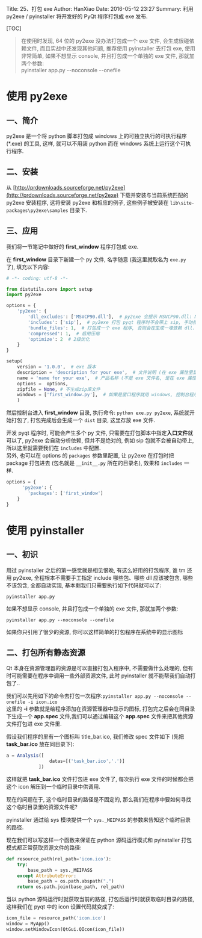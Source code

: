 Title: 25、打包 exe
Author: HanXiao
Date: 2016-05-12 23:27
Summary: 利用 py2exe / pyinstaller 将开发好的 PyQt 程序打包成 exe 发布.

[TOC]

> 在使用时发现, 64 位的 py2exe 没办法打包成一个 exe 文件, 会生成很碰依赖文件, 而且实战中还发现其他问题, 推荐使用 pyinstaller 去打包 exe, 使用非常简单, 如果不想显示 console, 并且打包成一个单独的 exe 文件, 那就加两个参数:<br>
> pyinstaller app.py --noconsole --onefile

# 使用 py2exe
## 一、简介
py2exe 是一个将 python 脚本打包成 windows 上的可独立执行的可执行程序 (*.exe) 的工具, 这样, 就可以不用装 python 而在 windows 系统上运行这个可执行程序.

## 二、安装
从 [http://prdownloads.sourceforge.net/py2exe](http://prdownloads.sourceforge.net/py2exe) 下载并安装与当前系统匹配的 py2exe 安装程序, 这将安装 py2exe 和相应的例子, 这些例子被安装在 `lib\site-packages\py2exe\samples` 目录下.

## 三、应用
我们将一节笔记中做好的 **first_window** 程序打包成 exe.

在 **first_window** 目录下新建一个 py 文件, 名字随意 (我这里就取名为 `exe.py` 了), 填充以下内容:

```python
# -*- coding: utf-8 -*-

from distutils.core import setup
import py2exe

options = {
    'py2exe': {
        'dll_excludes': ['MSVCP90.dll'],  # py2exe 会提示 MSVCP90.dll: No such file or directory, 要么将 windows 目录下的 MSVCP90.dll 拷到 python 安装目录下, 要么就在这里配置下
        'includes': ['sip'],  # py2exe 打包 pyqt 程序时不会带上 sip, 手动指定下
        'bundle_files': 1,  # 打包成一个 exe 程序, 否则会在生成一堆依赖 dll、pyd 文件, 只支持 32 位 python
        'compressed': 1,  # 启用压缩
        'optimize': 2  # 2级优化
    }
}

setup(
    version = '1.0.0',  # exe 版本
    description = 'description for your exe',  # 文件说明 (在 exe 属性里显示的)
    name = 'name for your exe',  # 产品名称 (不是 exe 文件名, 是在 exe 属性里显示的)
    options =  options,
    zipfile = None, # 不生成zip库文件
    windows = ['first_window.py'],  # 如果是窗口程序就用 windows, 控制台程序就用 console
    )
```

然后控制台进入 **first_window** 目录, 执行命令: `python exe.py py2exe`, 系统就开始打包了, 打包完成后会生成一个 `dist` 目录, 这里存放 exe 文件.

开发 pyqt 程序时, 可能会产生多个 py 文件, 只需要在打包脚本中指定**入口文件**就可以了, py2exe 会自动分析依赖, 但并不是绝对的, 例如 sip 包就不会被自动带上, 所以这里就需要我们在 `includes` 中配置.<br>
另外, 也可以在 options 的 `packages` 参数里配置, 让 py2exe 在打包时把 package 打包进去 (包名就是 `__init__.py` 所在的目录名), 效果和 `includes` 一样.

```python
options = {
      'py2exe': {
        'packages': ['first_window']
    }
}
```

# 使用 pyinstaller
## 一、初识
用过 pyinstaller 之后的第一感觉就是相见恨晚, 有这么好用的打包程序, 谁 tm 还用 py2exe, 全程根本不需要手工指定 include 哪些包、哪些 dll 应该被包含, 哪些不该包含, 全都自动实现, 基本剩我们只需要执行如下代码就可以了:

```
pyinstaller app.py
```

如果不想显示 console, 并且打包成一个单独的 exe 文件, 那就加两个参数:

```
pyinstaller app.py --noconsole --onefile
```
如果你只引用了很少的资源, 你可以这样简单的打包程序在系统中的显示图标
## 二、打包所有静态资源
Qt 本身在资源管理器的资源是可以直接打包入程序中, 不需要做什么处理的, 但有时可能需要在程序中调用一些外部资源文件, 此时 pyinstaller 就不能帮我们自动打包了..

我们可以先用如下的命令去打包一次程序:`pyinstaller app.py --noconsole --onefile -i icon.ico`<br>
这里的 **\-i** 参数就是给程序添加在资源管理器中显示的图标, 打包完之后会在同目录下生成一个 **app.spec** 文件,我们可以通过编辑这个 **app.spec** 文件来把其他资源文件打包进 exe 文件里.

假设我们程序的里有一个图标叫 title\_bar.ico, 我们修改 spec 文件如下 (先把 **task\_bar.ico** 放在同目录下):

```js
a = Analysis([
                datas=[('task_bar.ico','.')]
            ])
```

这样就把 **task\_bar.ico** 文件打包进 exe 文件了, 每次执行 exe 文件的时候都会把这个 icon 解压到一个临时目录中供调用.

现在的问题在于, 这个临时目录的路径是不固定的, 那么我们在程序中要如何寻找这个临时目录里的资源文件呢?

pyinstaller 通过给 sys 模块提供一个 `sys._MEIPASS` 的参数来告知这个临时目录的路径.

现在我们可以写这样一个函数来保证在 python 源码运行模式和 pyinstaller 打包模式都正常获取资源文件的路径:

```python
def resource_path(rel_path='icon.ico'):
    try:
        base_path = sys._MEIPASS
    except AttributeError:
        base_path = os.path.abspath(".")
    return os.path.join(base_path, rel_path)
```

当以 python 源码运行时就获取当前的路径, 打包后运行时就获取临时目录的路径, 这样我们在 pyqt 中的 icon 设置代码就变成了:

```python
icon_file = resource_path('icon.ico')
window = MyApp()
window.setWindowIcon(QtGui.QIcon(icon_file))
```
